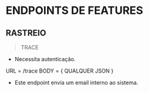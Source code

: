 # ENDPOINTS DE FEATURES

## RASTREIO
> TRACE
- Necessita autenticação.

URL = /trace
BODY = { QUALQUER JSON }

- Este endpoint envia um email interno ao sistema.